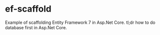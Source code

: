# ef-scaffold
Example of scaffolding Entity Framework 7 in Asp.Net Core. tl;dr how to do database first in Asp.Net Core.
